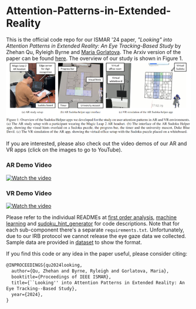 # Attention-Patterns-in-Extended-Reality
This is the official code repo for our ISMAR '24 paper, *"Looking" into Attention Patterns in Extended Reality: An Eye Tracking-Based Study* by Zhehan Qu, Ryleigh Byrne and [Maria Gorlatova](https://maria.gorlatova.com/current-research/). The Arxiv version of the paper can be found [here](temp). The overview of our study is shown in Figure 1.
![Figure 1](setup.png)

If you are interested, please also check out the video demos of our AR and VR apps (click on the images to go to YouTube).

### AR Demo Video
[![Watch the video](https://img.youtube.com/vi/KJo9mlpy4hQ/0.jpg)](https://www.youtube.com/watch?v=KJo9mlpy4hQ)

### VR Demo Video
[![Watch the video](https://img.youtube.com/vi/pSNMBX7PYPw/0.jpg)](https://www.youtube.com/watch?v=pSNMBX7PYPw)


Please refer to the individual READMEs at [first order analysis](gaze_data_analysis/README.md), [machine learning](mvts_transformer/README_Sudoku.md) and [sudoku_hint_generator](sudoku_hint_generator/README.md) for code descriptions. Note that for each sub-component there's a separate `requirements.txt`. Unfortunately, due to our IRB protocol we cannot release the eye gaze data we collected. Sample data are provided in [dataset](dataset) to show the format. 

If you find this code or any idea in the paper useful, please consider citing:
```
@INPROCEEDINGS{qu2024looking,
  author={Qu, Zhehan and Byrne, Ryleigh and Gorlatova, Maria},
  booktitle={Proceedings of IEEE ISMAR}, 
  title={``Looking'' into Attention Patterns in Extended Reality: An Eye Tracking--Based Study}, 
  year={2024},
}
```